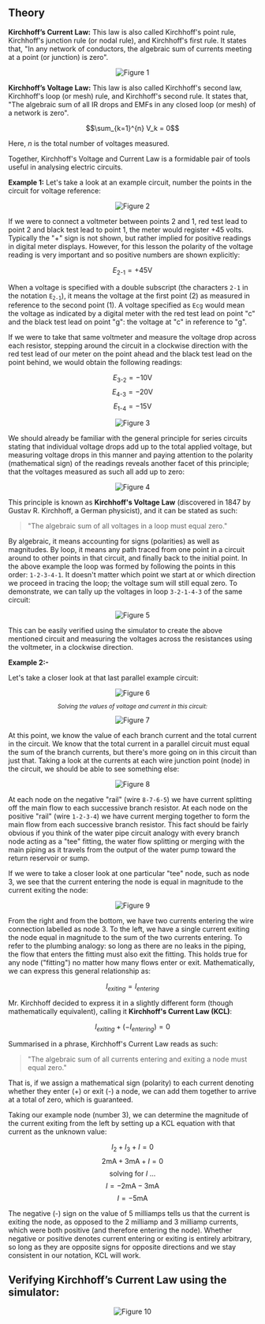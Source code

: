 ## Theory 

<p><strong>Kirchhoff’s Current Law:</strong> This law is also called Kirchhoff's point rule, Kirchhoff's junction rule (or nodal rule), and Kirchhoff's first rule. It states that, "In any network of conductors, the algebraic sum of currents meeting at a point (or junction) is zero".</p>



<div style="display: block; margin-left: auto; margin-right: auto; text-align: center; width: fit-content;"><img src="./images/figure1.jpg" alt="Figure 1" style="max-width: 600px; height: auto;"><p style="text-align: center; font-size: smaller; font-style: italic;"> </p></div>


<p><strong>Kirchhoff’s Voltage Law:</strong> This law is also called Kirchhoff's second law, Kirchhoff's loop (or mesh) rule, and Kirchhoff's second rule. It states that, "The algebraic sum of all IR drops and EMFs in any closed loop (or mesh) of a network is zero".</p>



$$\sum_{k=1}^{n} V_k = 0$$

<p>Here, <em>n</em> is the total number of voltages measured.</p>

<p>Together, Kirchhoff's Voltage and Current Law is a formidable pair of tools useful in analysing electric circuits.</p>

<p><strong>Example 1:</strong> Let's take a look at an example circuit, number the points in the circuit for voltage reference:</p>

<div style="display: block; margin-left: auto; margin-right: auto; text-align: center; width: fit-content;"><img src="./images/figure2.jpg" alt="Figure 2" style="max-width: 600px; height: auto;"><p style="text-align: center; font-size: smaller; font-style: italic;"> </p></div>

<p>If we were to connect a voltmeter between points 2 and 1, red test lead to point 2 and black test lead to point 1, the meter would register +45 volts. Typically the "+" sign is not shown, but rather implied for positive readings in digital meter displays. However, for this lesson the polarity of the voltage reading is very important and so positive numbers are shown explicitly:</p>


$$E_{2\text{-}1} = +45\mathrm{V}$$

<p>
  When a voltage is specified with a double subscript (the characters <code>2-1</code> in the notation <code>E<sub>2-1</sub></code>), it means the voltage at the first point (2) as measured in reference to the second point (1). A voltage specified as <code>Ecg</code> would mean the voltage as indicated by a digital meter with the red test lead on point "c" and the black test lead on point "g": the voltage at "c" in reference to "g".
</p>

<p>
  If we were to take that same voltmeter and measure the voltage drop across each resistor, stepping around the circuit in a clockwise direction with the red test lead of our meter on the point ahead and the black test lead on the point behind, we would obtain the following readings:
</p>

$$E_{3\text{-}2} = -10\mathrm{V}$$
$$E_{4\text{-}3} = -20\mathrm{V}$$
$$E_{1\text{-}4} = -15\mathrm{V}$$

<div style="display: block; margin-left: auto; margin-right: auto; text-align: center; width: fit-content;"><img src="./images/figure3.jpg" alt="Figure 3" style="max-width: 600px; height: auto;"><p style="text-align: center; font-size: smaller; font-style: italic;"> </p></div>

<p>
  We should already be familiar with the general principle for series circuits stating that individual voltage drops add up to the total applied voltage, but measuring voltage drops in this manner and paying attention to the polarity (mathematical sign) of the readings reveals another facet of this principle; that the voltages measured as such all add up to zero:
</p>

<div style="display: block; margin-left: auto; margin-right: auto; text-align: center; width: fit-content;"><img src="./images/figure4.jpg" alt="Figure 4" style="max-width: 600px; height: auto;"><p style="text-align: center; font-size: smaller; font-style: italic;"> </p></div>

<p>
  This principle is known as <strong>Kirchhoff's Voltage Law</strong> (discovered in 1847 by Gustav R. Kirchhoff, a German physicist), and it can be stated as such:
</p>
<blockquote>
  "The algebraic sum of all voltages in a loop must equal zero."
</blockquote>
<p>
  By algebraic, it means accounting for signs (polarities) as well as magnitudes. By loop, it means any path traced from one point in a circuit around to other points in that circuit, and finally back to the initial point. In the above example the loop was formed by following the points in this order: <code>1-2-3-4-1</code>. It doesn't matter which point we start at or which direction we proceed in tracing the loop; the voltage sum will still equal zero. To demonstrate, we can tally up the voltages in loop <code>3-2-1-4-3</code> of the same circuit:
</p>

<div style="display: block; margin-left: auto; margin-right: auto; text-align: center; width: fit-content;"><img src="./images/figure5.jpg" alt="Figure 5" style="max-width: 600px; height: auto;"><p style="text-align: center; font-size: smaller; font-style: italic;"> </p></div>

<p>
  This can be easily verified using the simulator to create the above mentioned circuit and measuring the voltages across the resistances using the voltmeter, in a clockwise direction.
</p>

<p><strong>Example 2:-</strong></p>

<p>
  Let's take a closer look at that last parallel example circuit:
</p>

<div style="display: block; margin-left: auto; margin-right: auto; text-align: center; width: fit-content;"><img src="./images/figure6.jpg" alt="Figure 6" style="max-width: 600px; height: auto;"><p style="text-align: center; font-size: smaller; font-style: italic;">Solving the values of voltage and current in this circuit: </p></div>


<div style="display: block; margin-left: auto; margin-right: auto; text-align: center; width: fit-content;"><img src="./images/figure7.jpg" alt="Figure 7" style="max-width: 600px; height: auto;"><p style="text-align: center; font-size: smaller; font-style: italic;"> </p></div>

<p>
  At this point, we know the value of each branch current and the total current in the circuit. We know that the total current in a parallel circuit must equal the sum of the branch currents, but there's more going on in this circuit than just that. Taking a look at the currents at each wire junction point (node) in the circuit, we should be able to see something else:
</p>


<div style="display: block; margin-left: auto; margin-right: auto; text-align: center; width: fit-content;"><img src="./images/figure8.jpg" alt="Figure 8" style="max-width: 600px; height: auto;"><p style="text-align: center; font-size: smaller; font-style: italic;"> </p></div>

<p>
  At each node on the negative "rail" (wire <code>8-7-6-5</code>) we have current splitting off the main flow to each successive branch resistor. At each node on the positive "rail" (wire <code>1-2-3-4</code>) we have current merging together to form the main flow from each successive branch resistor. This fact should be fairly obvious if you think of the water pipe circuit analogy with every branch node acting as a "tee" fitting, the water flow splitting or merging with the main piping as it travels from the output of the water pump toward the return reservoir or sump.
</p>

<p>
  If we were to take a closer look at one particular "tee" node, such as node 3, we see that the current entering the node is equal in magnitude to the current exiting the node:
</p>

<div style="display: block; margin-left: auto; margin-right: auto; text-align: center; width: fit-content;"><img src="./images/figure9.jpg" alt="Figure 9" style="max-width: 600px; height: auto;"><p style="text-align: center; font-size: smaller; font-style: italic;"> </p></div>

<p>
  From the right and from the bottom, we have two currents entering the wire connection labelled as node 3. To the left, we have a single current exiting the node equal in magnitude to the sum of the two currents entering. To refer to the plumbing analogy: so long as there are no leaks in the piping, the flow that enters the fitting must also exit the fitting. This holds true for any node ("fitting") no matter how many flows enter or exit. Mathematically, we can express this general relationship as:
</p>

$$I_{exiting}=I_{entering}$$

<p>
  Mr. Kirchhoff decided to express it in a slightly different form (though mathematically equivalent), calling it <strong>Kirchhoff's Current Law (KCL)</strong>:
</p>


$$I_{exiting}+(-I_{entering})=0$$


<p>
  Summarised in a phrase, Kirchhoff's Current Law reads as such:
</p>
<blockquote>
  "The algebraic sum of all currents entering and exiting a node must equal zero."
</blockquote>
<p>
  That is, if we assign a mathematical sign (polarity) to each current denoting whether they enter (+) or exit (-) a node, we can add them together to arrive at a total of zero, which is guaranteed.
</p>
<p>
  Taking our example node (number 3), we can determine the magnitude of the current exiting from the left by setting up a KCL equation with that current as the unknown value:
</p>

$$I_2 + I_3 + I = 0$$
$$2\mathrm{mA} + 3\mathrm{mA} + I = 0$$
$$\text{solving for } I \text{ ...}$$
$$I = -2\mathrm{mA} - 3\mathrm{mA}$$
$$I = -5\mathrm{mA}$$


<p>
  The negative (-) sign on the value of 5 milliamps tells us that the current is exiting the node, as opposed to the 2 milliamp and 3 milliamp currents, which were both positive (and therefore entering the node). Whether negative or positive denotes current entering or exiting is entirely arbitrary, so long as they are opposite signs for opposite directions and we stay consistent in our notation, KCL will work.
</p>

## Verifying Kirchhoff’s Current Law using the simulator:

<div style="display: block; margin-left: auto; margin-right: auto; text-align: center; width: fit-content;"><img src="./images/figure10.jpg" alt="Figure 10" style="max-width: 600px; height: auto;"><p style="text-align: center; font-size: smaller; font-style: italic;"> </p></div>



